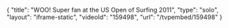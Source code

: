 {
    "title": "WOO! Super fan at the US Open of Surfing 2011",
    "type": "solo",
    "layout": "iframe-static",
    "videoId": "159498",
    "url": "\/tvpembed\/159498"
}